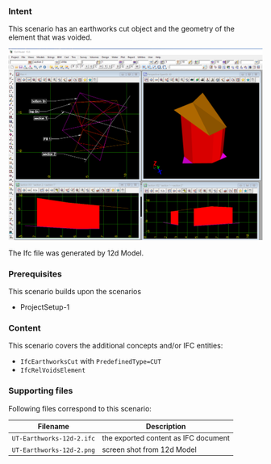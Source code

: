 
### Intent

This scenario has an earthworks cut object and the geometry of the element that was voided.

![Earth12d2](../UT-Earthworks-12d-2/UT-Earthworks-12d-2.png)

The Ifc file was generated by 12d Model. 

### Prerequisites

This scenario builds upon the scenarios

- ProjectSetup-1

### Content

This scenario covers the additional concepts and/or IFC entities:

- `IfcEarthworksCut` with `PredefinedType=CUT`
- `IfcRelVoidsElement`

### Supporting files

Following files correspond to this scenario:

| Filename                     | Description                              |
|------------------------------|------------------------------------------|
| `UT-Earthworks-12d-2.ifc`    | the exported content as IFC document     |
| `UT-Earthworks-12d-2.png`    | screen shot from 12d Model               |

